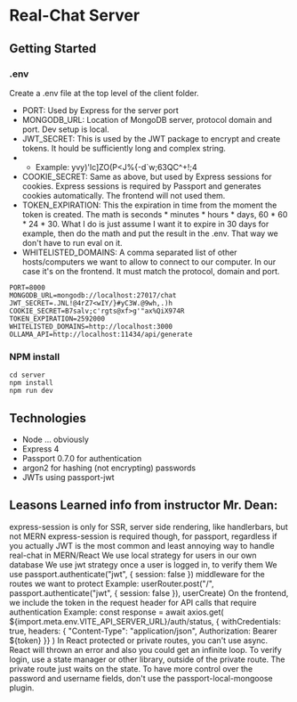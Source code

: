 # Real-Chat Server

## Getting Started

### .env
Create a .env file at the top level of the client folder.
- PORT: Used by Express for the server port
- MONGODB_URL: Location of MongoDB server, protocol domain and port. Dev setup is local.
- JWT_SECRET: This is used by the JWT package to encrypt and create tokens. It hould be sufficiently long and complex string.
- - Example: yvy)'lc]ZO(P<J%{-d`w;63QC^+!;4
- COOKIE_SECRET: Same as above, but used by Express sessions for cookies. Express sessions is required by Passport and generates cookies automatically. The frontend will not used them.
- TOKEN_EXPIRATION: This the expiration in time from the moment the token is created. The math is seconds * minutes * hours * days, 60 * 60 * 24 * 30. What I do is just assume I want it to expire in 30 days for example, then do the math and put the result in the .env. That way we don't have to run eval on it.
- WHITELISTED_DOMAINS: A comma separated list of other hosts/computers we want to allow to connect to our computer. In our case it's on the frontend. It must match the protocol, domain and port.

```
PORT=8000
MONGODB_URL=mongodb://localhost:27017/chat
JWT_SECRET=.JNL!@4rZ7<wIY/}#yC3W.@9wh,.)h
COOKIE_SECRET=B7salv;c'rgts@xf>g'"ax%QiX974R
TOKEN_EXPIRATION=2592000
WHITELISTED_DOMAINS=http://localhost:3000
OLLAMA_API=http://localhost:11434/api/generate
```

### NPM install
```
cd server
npm install
npm run dev
```

## Technologies
- Node ... obviously
- Express 4
- Passport 0.7.0 for authentication
- argon2 for hashing (not encrypting) passwords
- JWTs using passport-jwt

## Leasons Learned info from instructor Mr. Dean:
express-session is only for SSR, server side rendering, like handlerbars, but not MERN
express-session is required though, for passport, regardless if you actually
JWT is the most common and least annoying way to handle real-chat in MERN/React
We use local strategy for users in our own database
We use jwt strategy once a user is logged in, to verify them
We use passport.authenticate("jwt", { session: false }) middleware for the routes we want to protect
Example: userRouter.post("/", passport.authenticate("jwt", { session: false }), userCreate)
On the frontend, we include the token in the request header for API calls that require authentication
Example:
const response = await axios.get(
${import.meta.env.VITE_API_SERVER_URL}/auth/status,
{ withCredentials: true, headers: { "Content-Type": "application/json", Authorization: Bearer ${token} }}
)
In React protected or private routes, you can't use async. React will thrown an error and also you could get an infinite loop. To verify login, use a state manager or other library, outside of the private route. The private route just waits on the state.
To have more control over the password and username fields, don't use the passport-local-mongoose plugin.